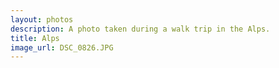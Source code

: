```yaml
---
layout: photos
description: A photo taken during a walk trip in the Alps.
title: Alps
image_url: DSC_0826.JPG
---
```

